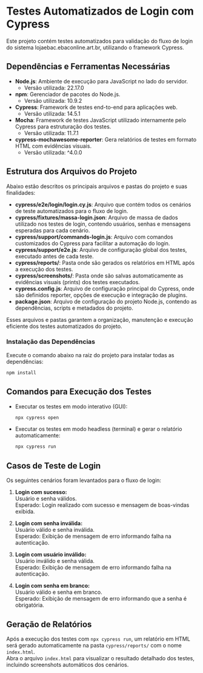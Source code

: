 # Testes Automatizados de Login com Cypress

Este projeto contém testes automatizados para validação do fluxo de login do sistema lojaebac.ebaconline.art.br, utilizando o framework Cypress.

## Dependências e Ferramentas Necessárias

- **Node.js**: Ambiente de execução para JavaScript no lado do servidor.
  - Versão utilizada: 22.17.0
- **npm**: Gerenciador de pacotes do Node.js.
  - Versão utilizada: 10.9.2
- **Cypress**: Framework de testes end-to-end para aplicações web.
  - Versão utilizada: 14.5.1
- **Mocha**: Framework de testes JavaScript utilizado internamente pelo Cypress para estruturação dos testes.
  - Versão utilizada: 11.7.1
- **cypress-mochawesome-reporter**: Gera relatórios de testes em formato HTML com evidências visuais.
  - Versão utilizada: ^4.0.0

## Estrutura dos Arquivos do Projeto

Abaixo estão descritos os principais arquivos e pastas do projeto e suas finalidades:

- **cypress/e2e/login/login.cy.js**: Arquivo que contém todos os cenários de teste automatizados para o fluxo de login.
- **cypress/fixtures/massa-login.json**: Arquivo de massa de dados utilizado nos testes de login, contendo usuários, senhas e mensagens esperadas para cada cenário.
- **cypress/support/commands-login.js**: Arquivo com comandos customizados do Cypress para facilitar a automação do login.
- **cypress/support/e2e.js**: Arquivo de configuração global dos testes, executado antes de cada teste.
- **cypress/reports/**: Pasta onde são gerados os relatórios em HTML após a execução dos testes.
- **cypress/screenshots/**: Pasta onde são salvas automaticamente as evidências visuais (prints) dos testes executados.
- **cypress.config.js**: Arquivo de configuração principal do Cypress, onde são definidos reporter, opções de execução e integração de plugins.
- **package.json**: Arquivo de configuração do projeto Node.js, contendo as dependências, scripts e metadados do projeto.

Esses arquivos e pastas garantem a organização, manutenção e execução eficiente dos testes automatizados do projeto.

### Instalação das Dependências

Execute o comando abaixo na raiz do projeto para instalar todas as dependências:

```bash
npm install
```

## Comandos para Execução dos Testes

- Executar os testes em modo interativo (GUI):
  ```bash
  npx cypress open
  ```
- Executar os testes em modo headless (terminal) e gerar o relatório automaticamente:
  ```bash
  npx cypress run
  ```

## Casos de Teste de Login

Os seguintes cenários foram levantados para o fluxo de login:

1. **Login com sucesso:**  
   Usuário e senha válidos.  
   Esperado: Login realizado com sucesso e mensagem de boas-vindas exibida.

2. **Login com senha inválida:**  
   Usuário válido e senha inválida.  
   Esperado: Exibição de mensagem de erro informando falha na autenticação.

3. **Login com usuário inválido:**  
   Usuário inválido e senha válida.  
   Esperado: Exibição de mensagem de erro informando falha na autenticação.

4. **Login com senha em branco:**  
   Usuário válido e senha em branco.  
   Esperado: Exibição de mensagem de erro informando que a senha é obrigatória.

## Geração de Relatórios

Após a execução dos testes com `npx cypress run`, um relatório em HTML será gerado automaticamente na pasta `cypress/reports/` com o nome `index.html`.  
Abra o arquivo `index.html` para visualizar o resultado detalhado dos testes, incluindo screenshots automáticos dos cenários.
